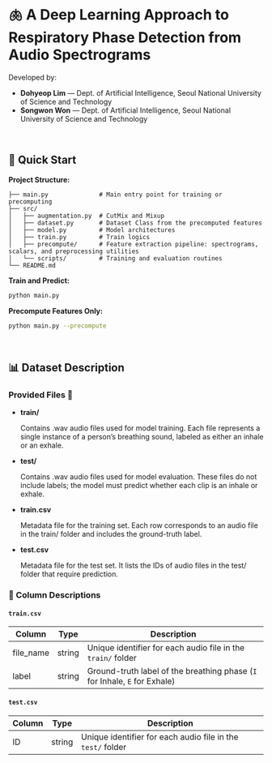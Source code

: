 # 🫁 A Deep Learning Approach to Respiratory Phase Detection from Audio Spectrograms

Developed by:

- **Dohyeop Lim** — Dept. of Artificial Intelligence, Seoul National University of Science and Technology  
- **Songwon Won** — Dept. of Artificial Intelligence, Seoul National University of Science and Technology
  
<br/>

## 🚀 Quick Start


**Project Structure:**
```plaintext
├── main.py              # Main entry point for training or precomputing
├── src/
│   ├── augmentation.py  # CutMix and Mixup
│   ├── dataset.py       # Dataset Class from the precomputed features
│   ├── model.py         # Model architectures
│   ├── train.py         # Train logics
│   ├── precompute/      # Feature extraction pipeline: spectrograms, scalars, and preprocessing utilities
│   └── scripts/         # Training and evaluation routines
└── README.md
```

**Train and Predict:**
```bash
python main.py
```

**Precompute Features Only:**
```bash
python main.py --precompute
```

<br/>

## 📊 Dataset Description

### Provided Files 📁
- **train/**

  Contains .wav audio files used for model training. Each file represents a single instance of a person’s breathing sound, labeled as either an inhale or an exhale.

- **test/**

  Contains .wav audio files used for model evaluation. These files do not include labels; the model must predict whether each clip is an inhale or exhale.

- **train.csv**

  Metadata file for the training set. Each row corresponds to an audio file in the train/ folder and includes the ground-truth label.

- **test.csv**

  Metadata file for the test set. It lists the IDs of audio files in the test/ folder that require prediction.


### 📝 Column Descriptions

#### `train.csv`

| Column     | Type   | Description                                                   |
|------------|--------|---------------------------------------------------------------|
| file_name  | string | Unique identifier for each audio file in the `train/` folder |
| label      | string | Ground-truth label of the breathing phase (`I` for Inhale, `E` for Exhale) |

#### `test.csv`

| Column | Type   | Description                                                   |
|--------|--------|---------------------------------------------------------------|
| ID     | string | Unique identifier for each audio file in the `test/` folder   |
